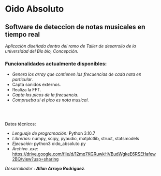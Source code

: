 # Oido Absoluto

## Software de deteccion de notas musicales en tiempo real

_Aplicación diseñada dentro del ramo de Taller de desarrollo de la universidad del Bio bio, Concepción._

### Funcionalidades actualmente disponibles:

- _Genera los array que contienen las frecuencias de cada nota en particular_.
- Capta sonidos externos.
- Realiza la FFT.
- _Capta los picos de la frecuencia_.
- _Comprueba si el pico es nota musical_.

<br>
<br>

Datos técnicos: 

- _Lenguaje de programación:_ Python 3.10.7
- _Librerias:_ numpy, scipy, pyaudio, matplotlib, struct, statsmodels 
- _Ejecución:_ python3 oido_absoluto.py
- _Archivo .exe:_ https://drive.google.com/file/d/12mq7KGRuwkHVBudWgkeE6RSEHafew2BQ/view?usp=sharing

_Desarrollador_ : **_Allan Arroyo Rodriguez_**.
